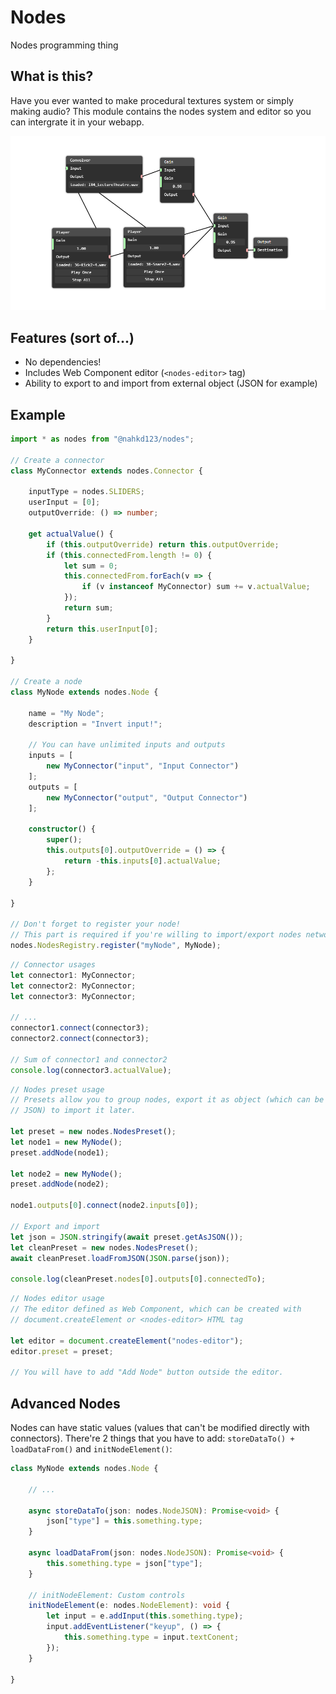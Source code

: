 # Nodes
Nodes programming thing

## What is this?
Have you ever wanted to make procedural textures system or simply making audio? This module contains the nodes system and editor so you can intergrate it in your webapp.

![Nodes Network Editor](./docs/images/nodes_network_0.png)

## Features (sort of...)
- No dependencies!
- Includes Web Component editor (``<nodes-editor>`` tag)
- Ability to export to and import from external object (JSON for example)

## Example
```ts
import * as nodes from "@nahkd123/nodes";

// Create a connector
class MyConnector extends nodes.Connector {

    inputType = nodes.SLIDERS;
    userInput = [0];
    outputOverride: () => number;

    get actualValue() {
        if (this.outputOverride) return this.outputOverride;
        if (this.connectedFrom.length != 0) {
            let sum = 0;
            this.connectedFrom.forEach(v => {
                if (v instanceof MyConnector) sum += v.actualValue;
            });
            return sum;
        }
        return this.userInput[0];
    }

}

// Create a node
class MyNode extends nodes.Node {

    name = "My Node";
    description = "Invert input!";

    // You can have unlimited inputs and outputs
    inputs = [
        new MyConnector("input", "Input Connector")
    ];
    outputs = [
        new MyConnector("output", "Output Connector")
    ];

    constructor() {
        super();
        this.outputs[0].outputOverride = () => {
            return -this.inputs[0].actualValue;
        };
    }

}

// Don't forget to register your node!
// This part is required if you're willing to import/export nodes network
nodes.NodesRegistry.register("myNode", MyNode);
```

```ts
// Connector usages
let connector1: MyConnector;
let connector2: MyConnector;
let connector3: MyConnector;

// ...
connector1.connect(connector3);
connector2.connect(connector3);

// Sum of connector1 and connector2
console.log(connector3.actualValue);
```

```ts
// Nodes preset usage
// Presets allow you to group nodes, export it as object (which can be converted to
// JSON) to import it later.

let preset = new nodes.NodesPreset();
let node1 = new MyNode();
preset.addNode(node1);

let node2 = new MyNode();
preset.addNode(node2);

node1.outputs[0].connect(node2.inputs[0]);

// Export and import
let json = JSON.stringify(await preset.getAsJSON());
let cleanPreset = new nodes.NodesPreset();
await cleanPreset.loadFromJSON(JSON.parse(json));

console.log(cleanPreset.nodes[0].outputs[0].connectedTo);
```

```ts
// Nodes editor usage
// The editor defined as Web Component, which can be created with
// document.createElement or <nodes-editor> HTML tag

let editor = document.createElement("nodes-editor");
editor.preset = preset;

// You will have to add "Add Node" button outside the editor.
```

## Advanced Nodes
Nodes can have static values (values that can't be modified directly with connectors). There're 2 things that you have to add: ``storeDataTo() + loadDataFrom()`` and ``initNodeElement()``:

```ts
class MyNode extends nodes.Node {

    // ...

    async storeDataTo(json: nodes.NodeJSON): Promise<void> {
        json["type"] = this.something.type;
    }

    async loadDataFrom(json: nodes.NodeJSON): Promise<void> {
        this.something.type = json["type"];
    }

    // initNodeElement: Custom controls
    initNodeElement(e: nodes.NodeElement): void {
        let input = e.addInput(this.something.type);
        input.addEventListener("keyup", () => {
            this.something.type = input.textConent;
        });
    }

}
```